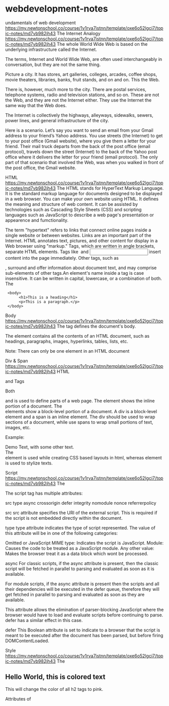 # webdevelopment-notes
undamentals of web development
https://my.newtonschool.co/course/1v1rva7istnn/template/oxe6o52lgci7/topic-notes/md7vb982jh43
The Internet Analogy
https://my.newtonschool.co/course/1v1rva7istnn/template/oxe6o52lgci7/topic-notes/md7vb982jh43
The whole World Wide Web is based on the underlying infrastructure called the Internet.

 

The terms, Internet and World Wide Web, are often used interchangeably in conversation, but they are not the same thing.

 

Picture a city.  It has stores, art galleries, colleges, arcades, coffee shops, movie theaters, libraries, banks, fruit stands, and on and on. This the Web.

There is, however, much more to the city.  There are postal services, telephone systems, radio and television stations, and so on.  These are not the Web, and they are not the Internet either. They use the Internet the same way that the Web does.

The Internet is collectively the highways, alleyways, sidewalks, sewers, power lines, and general infrastructure of the city.

Here is a scenario.  Let’s say you want to send an email from your Gmail address to your friend’s Yahoo address.  You use streets (the Internet) to get to your post office (Gmail website), where you give them a letter for your friend.  Their mail truck departs from the back of the post office (email protocol), travels down the street (Internet) to the back of the Yahoo post office where it delivers the letter for your friend (email protocol).  The only part of that scenario that involved the Web, was when you walked in front of the post office, the Gmail website.

HTML
https://my.newtonschool.co/course/1v1rva7istnn/template/oxe6o52lgci7/topic-notes/md7vb982jh43
The HTML stands for  HyperText Markup Language. It is the standard markup language for documents designed to be displayed in a web browser. You can make your own website using HTML. It defines the meaning and structure of web content. It can be assisted by technologies such as Cascading Style Sheets (CSS) and scripting languages such as JavaScript to describe a web page's presentation or appearence and fumctionality.

 

The term "hypertext" refers to links that connect online pages inside a single website or between websites. Links are an important part of the Internet. HTML annotates text, pictures, and other content for display in a Web browser using "markup." Tags, which are written in angle brackets, separate HTML elements. Tags like <img /> and <input /> insert content into the page immediately. Other tags, such as <p>, surround and offer information about document text, and may comprise sub-elements of other tags.An element's name inside a tag is case insensitive. It can be written in capital, lowercase, or a combination of both. The <title> tag, for example, can be written as <TITLE>, <Title>, or any other variation. However, it is conventional and advised to write tags in lowercase.

Base Tags
https://my.newtonschool.co/course/1v1rva7istnn/template/oxe6o52lgci7/topic-notes/md7vb982jh43
Title
https://my.newtonschool.co/course/1v1rva7istnn/template/oxe6o52lgci7/topic-notes/md7vb982jh43
 The <title> tag defines the title of the document. The title must be text-only, and it is shown in the browser's title bar or in the page's tab.

The <title> tag is required in HTML documents!

The contents of a page title is very important for search engine optimization (SEO)! The page title is used by search engine algorithms to decide the order when listing pages in search results.

The <title> element:

Defines a title in the browser toolbar.
Provides a title for the page when it is added to favorites.
Displays a title for the page in search-engine results.
Here are some tips for creating good titles:

Go for a longer, descriptive title (avoid one- or two-word titles)
Search engines will display about 50-60 characters of the title, so try not to have titles longer than that
Do not use just a list of words as the title (this may reduce the page's position in search results)
So, try to make the title as accurate and meaningful as possible!

Example:

<!DOCTYPE html>
<html>
     <head>
          <title>HTML Elements Reference</title>
     </head>
     
     <body>
          <h1>This is a heading</h1>
          <p>This is a paragraph.</p>
     </body>
</html>
 

Body
https://my.newtonschool.co/course/1v1rva7istnn/template/oxe6o52lgci7/topic-notes/md7vb982jh43
The <body> tag defines the document's body.

The <body> element contains all the contents of an HTML document, such as headings, paragraphs, images, hyperlinks, tables, lists, etc.

Note: There can only be one <body> element in an HTML document

Div & Span
https://my.newtonschool.co/course/1v1rva7istnn/template/oxe6o52lgci7/topic-notes/md7vb982jh43
HTML <div> and <span> Tags

Both <div> and <span> is used to define parts of a web page. The <span> element shows the inline portion of a document. The <div> elements show a block-level portion of a document.
A div is a block-level element and a span is an inline element.
The div should be used to wrap sections of a document, while use spans to wrap small portions of text, images, etc.
 

Example:

<div>Demo Text, with <span>some other</span> text.</div>
The <div> element is used while creating CSS based layouts in html, whereas <span> element is used to stylize texts.
 

Script
https://my.newtonschool.co/course/1v1rva7istnn/template/oxe6o52lgci7/topic-notes/md7vb982jh43
The <script> tag is used to embed executable code in a HTML document. The executable code is usually JavaScript code, but the tag also supports JSON or  WebGL's GLSL shader programming language.

Basic use of <script> tag:
 

<script>
 //inline script here
</script>

<!-- Embedding a javascript file  -->
<script src="file.js"></script>
The script tag has multiple attributes:

src
type
async
crossorigin
defer
integrity
nomodule
nonce
referrerpolicy
 

src
src attribute specifies the URI of the external script. This is required if the script is not embedded directly within the document.

 

type
type attribute indicates the type of script represented. The value of this attribute will be in one of the following categories:

Omitted or JavaScript MIME type: Indicates the script is JavaScript. 
Module: Causes the code to be treated as a JavaScript module. 
Any other value: Makes the browser treat it as a data block which wont be processed.
 

async
For classic scripts, if the async attribute is present, then the classic script will be fetched in parallel to parsing and evaluated as soon as it is available.

For module scripts, if the async attribute is present then the scripts and all their dependencies will be executed in the defer queue, therefore they will get fetched in parallel to parsing and evaluated as soon as they are available.

This attribute allows the elimination of parser-blocking JavaScript where the browser would have to load and evaluate scripts before continuing to parse. defer has a similar effect in this case.

 

defer
This Boolean attribute is set to indicate to a browser that the script is meant to be executed after the document has been parsed, but before firing DOMContentLoaded.

Style
https://my.newtonschool.co/course/1v1rva7istnn/template/oxe6o52lgci7/topic-notes/md7vb982jh43
The <style> tag is used to provide style information to the HTML document. It contains CSS code which is applied to the document based on the CSS code provided between the style opening and closing tag.

Example:

<head>
  <style>
    h2 {
      color: pink;
    }
  </style>
</head>
<body>
  <h2>Hello World, this is colored text </h2>
</body>
This will change the color of all h2 tags to pink.

Attributes of <style> tag:

media: Defines which media to apply the styles (accepts media query value).
nonce
title
P tag
https://my.newtonschool.co/course/1v1rva7istnn/template/oxe6o52lgci7/topic-notes/md7vb982jh43
The <p> tag means a paragraph.

Paragraphs are block level elements. (block level elements take up the full width available). 

Example:

<p>This is a paragraph. </p>
 

Meta Tags
https://my.newtonschool.co/course/1v1rva7istnn/template/oxe6o52lgci7/topic-notes/md7vb982jh43
HTML <meta> Tag

The <meta> tag defines metadata about an HTML document. Metadata is data (information) about data.
<meta> tags always go inside the <head> element, and are typically used to specify character set, page description, keywords, author of the document, and viewport settings.
Metadata will not be displayed on the page, but is machine parsable.
Metadata is used by browsers (how to display content or reload page), search engines (keywords), and other web services.
There is a method to let web designers take control over the viewport (the user's visible area of a web page), through the <meta> tag.
Example:

<head>
  <meta charset="UTF-8">
  <meta name="description" content="Free Web tutorials">
  <meta name="keywords" content="HTML, CSS, JavaScript">
  <meta name="author" content="John Doe">
  <meta name="viewport" content="width=device-width, initial-scale=1.0">
</head>
 

Attributes

Attribute	Value	Description
charset	character_set	Specifies the character encoding for the HTML document
content	text	Specifies the value associated with the http-equiv or name attribute
http-equiv	content-security-policy
content-type
default-style
refresh	Provides an HTTP header for the information/value of the content attribute
name	application-name
author
description
generator
keywords
viewport
 

 

Define keywords for search engines:

 

<meta name="keywords" content="HTML, CSS, JavaScript">
Define a description of your web page:

<meta name="description" content="Free Web tutorials for HTML and CSS">
Define the author of a page:

<meta name="author" content="John Doe">
Refresh document every 30 seconds:

<meta http-equiv="refresh" content="30">
Setting the viewport to make your website look good on all devices:

<meta name="viewport" content="width=device-width, initial-scale=1.0">
Setting the Viewport:

The viewport is the user's visible area of a web page. It varies with the device - it will be smaller on a mobile phone than on a computer screen.
You should include the following <meta> element in all your web pages:
<meta name="viewport" content="width=device-width, initial-scale=1.0">
This gives the browser instructions on how to control the page's dimensions and scaling.
The width=device-width part sets the width of the page to follow the screen-width of the device (which will vary depending on the device).
The initial-scale=1.0 part sets the initial zoom level when the page is first loaded by the browser.
Here is an example of a web page without the viewport meta tag, and the same web page with the viewport meta tag:
Tip: If you are browsing this page with a phone or a tablet, you can click on the two links below to see the difference.
Layout
https://my.newtonschool.co/course/1v1rva7istnn/template/oxe6o52lgci7/topic-notes/md7vb982jh43
Header
https://my.newtonschool.co/course/1v1rva7istnn/template/oxe6o52lgci7/topic-notes/md7vb982jh43
The <header> tag is used to represent introductory content of the page/document. Mostly, it contains navigation elements or some heading elements like a logo, page name etc.

Example:

<header>
  <h1>This is heading inside header</h1>
</header>
 

Nav
https://my.newtonschool.co/course/1v1rva7istnn/template/oxe6o52lgci7/topic-notes/md7vb982jh43
The <nav> tag is used to define the navigation section of a page. It's purpose is to provide navigation links to the other parts of website or to any external website. The navigation sections usually contains a list or a nested list of navigation links for the website.

Example:

<nav>
  <ul>
    <li><a href="#">Home</a></li>
    <li><a href="/about">About Us</a></li>
    <li><a href="/contact">Contact Us</a></li>
  </ul>
</nav>
 

Section
https://my.newtonschool.co/course/1v1rva7istnn/template/oxe6o52lgci7/topic-notes/md7vb982jh43
 

 The <section> tag is used to define the generalised section of a page if the page doesn't have a more specific semantic element to represent it. Each section should have a heading.

Example:

<section>
  <h2>Section Title</h2>
  <p>This is the section content</p>
</section>
 

Aside
https://my.newtonschool.co/course/1v1rva7istnn/template/oxe6o52lgci7/topic-notes/md7vb982jh43
 The <aside> tag is used to define a portion of a document whose content is only indirectly related to the document's main content. 

Example:

<aside>
    <p>This is a sample text.</p>
</aside>
 

Footer
https://my.newtonschool.co/course/1v1rva7istnn/template/oxe6o52lgci7/topic-notes/md7vb982jh43
Lists
https://my.newtonschool.co/course/1v1rva7istnn/template/oxe6o52lgci7/topic-notes/md7vb982jh43
Ordered list
https://my.newtonschool.co/course/1v1rva7istnn/template/oxe6o52lgci7/topic-notes/md7vb982jh43
Ordered list

The HTML <ol> tag defines an ordered list. An ordered list can be numerical or alphabetical.

An ordered list:

     1. The first list item

     2. The second list item

     3. The third list item

An ordered list starts with the <ol> tag. Each list item starts with the <li> tag.

The list items will be marked with numbers by default:

Example:
<ol>
  <li>Coffee</li>
  <li>Tea</li>
  <li>Milk</li>
</ol>
How the HTML code above looks in a browser:

    1. Coffee

    2. Milk

 

Ordered HTML List - The Type Attribute
The type attribute of the <ol> tag, defines the type of the list item marker:

Type	Description
type="1"	The list items will be numbered with numbers (default)
type="A"	The list items will be numbered with uppercase letters
type="a"	The list items will be numbered with lowercase letters
type="I"	The list items will be numbered with uppercase roman numbers
type="i"	The list items will be numbered with lowercase roman numbers
 

Examples:

Numbers:
<ol type="1">
  <li>Coffee</li>
  <li>Tea</li>
  <li>Milk</li>
</ol>
Uppercase Letters:
<ol type="A">
  <li>Coffee</li>
  <li>Tea</li>
  <li>Milk</li>
</ol>
Lowercase Letters:
<ol type="a">
  <li>Coffee</li>
  <li>Tea</li>
  <li>Milk</li>
</ol>
Uppercase Roman Numbers:
<ol type="I">
  <li>Coffee</li>
  <li>Tea</li>
  <li>Milk</li>
</ol>
Lowercase Roman Numbers:
<ol type="i">
  <li>Coffee</li>
  <li>Tea</li>
  <li>Milk</li>
</ol>
 
Control List Counting
By default, an ordered list will start counting from 1. If you want to start counting from a specified number, you can use the start attribute:

Example:
<ol start="50">
  <li>Coffee</li>
  <li>Tea</li>
  <li>Milk</li>
</ol>
 

Unordered list
https://my.newtonschool.co/course/1v1rva7istnn/template/oxe6o52lgci7/topic-notes/md7vb982jh43
Unordered list

The HTML <ul> tag defines an unordered (bulleted) list.

An unordered list starts with the <ul> tag. Each list item starts with the <li> tag.

The list items will be marked with bullets (small black circles) by default:

Example:
<ul>
  <li>Coffee</li>
  <li>Tea</li>
  <li>Milk</li>
</ul>
How the HTML code above looks in a browser:

     • Coffee

     • Milk

An unordered list:

     • List item

     • List item

     • List item

 

Unordered HTML List - Choose List Item Marker

The CSS list-style-type property is used to define the style of the list item marker. It can have one of the following values:

Value	Description
disc	Sets the list item marker to a bullet (default)
circle	Sets the list item marker to a circle
square	Sets the list item marker to a square
none	The list items will not be marked
Example:
- Disc
<ul style="list-style-type:disc;">
  <li>Coffee</li>
  <li>Tea</li>
  <li>Milk</li>
</ul>
- Circle
<ul style="list-style-type:circle;">
  <li>Coffee</li>
  <li>Tea</li>
  <li>Milk</li>
</ul>
 - Square
<ul style="list-style-type:square;">
  <li>Coffee</li>
  <li>Tea</li>
  <li>Milk</li>
</ul>
 - None
<ul style="list-style-type:none;">
  <li>Coffee</li>
  <li>Tea</li>
  <li>Milk</li>
</ul>
 

Description list
https://my.newtonschool.co/course/1v1rva7istnn/template/oxe6o52lgci7/topic-notes/md7vb982jh43
Media
https://my.newtonschool.co/course/1v1rva7istnn/template/oxe6o52lgci7/topic-notes/md7vb982jh43
Adding Audio
https://my.newtonschool.co/course/1v1rva7istnn/template/oxe6o52lgci7/topic-notes/md7vb982jh43
The HTML <audio> element is used to play an audio file on a web page.

Example:

 <audio controls>
         <source src="sasuketheme.ogg" type="audio/ogg">
         <source src="naruto.mp3" type="audio/mpeg">
         Your browser does not support the audio element.
 </audio> 
 

Working:

The controls attribute adds audio controls, like play, pause, and volume.
The <source> element allows you to specify alternative audio files which the browser may choose from. The browser will use the first recognized format.
The text between the <audio> and </audio> tags will only be displayed in browsers that do not support the <audio> element.
 

Audio Formats:

There are three supported audio formats: MP3, WAV, and OGG. The browser support for the different formats is:

Browser	MP3	WAV	OGG
Edge/IE	YES	NO	NO
Chrome	YES	YES	YES
Firefox	YES	YES	YES
Safari	YES	YES	NO
Opera	YES	YES	YES
Adding Images
https://my.newtonschool.co/course/1v1rva7istnn/template/oxe6o52lgci7/topic-notes/md7vb982jh43
HTML Images

Images can improve the design and the appearance of a web page.

Example:
<img src="pic_trulli.jpg" alt="Italian Trulli">
HTML Images Syntax

The HTML <img> tag is used to embed an image in a web page.

Images are not technically inserted into a web page; images are linked to web pages. The <img> tag creates a holding space for the referenced image.

The <img> tag is empty, it contains attributes only, and does not have a closing tag.

The <img> tag has two required attributes:

src - Specifies the path to the image
alt - Specifies an alternate text for the image
Syntax
<img src="url" alt="alternatetext">
The src Attribute

The required src attribute specifies the path (URL) to the image.

Note: When a web page loads; it is the browser, at that moment, that gets the image from a web server and inserts it into the page. Therefore, make sure that the image actually stays in the same spot in relation to the web page, otherwise, your visitors will get a broken link icon. The broken link icon and the alt text are shown if the browser cannot find the image.

Example
<img src="img_chania.jpg" alt="Flowers in Chania">

 

 

Adding video
https://my.newtonschool.co/course/1v1rva7istnn/template/oxe6o52lgci7/topic-notes/md7vb982jh43
 <video> element is used to show a video on a web page.

Example:

 <video width="320" height="240" controls>
       <source src="movie.mp4" type="video/mp4">
       <source src="movie.ogg" type="video/ogg">
       Your browser does not support the video tag.
</video> 
 

Working:

The controls attribute adds video controls, like play, pause, and volume.

It is a good idea to always include width and height attributes. If height and width are not set, the page might flicker while the video loads.

The <source> element allows you to specify alternative video files which the browser may choose from. The browser will use the first recognized format.

The text between the <video> and </video> tags will only be displayed in browsers that do not support the <video> element.

 

Autoplay attribute:

To start a video automatically use the autoplay attribute:
<video width="320" height="240" autoplay>
        <source src="movie.mp4" type="video/mp4">
        <source src="movie.ogg" type="video/ogg">
        Your browser does not support the video tag.
</video> 
 

Video formats:

There are three supported video formats: MP4, WebM, and Ogg. The browser support for the different formats is:

 Browser	MP4	WebM	Ogg
Edge	YES	YES	YES
Chrome	YES	YES	YES
Firefox	YES	YES	YES
Safari	YES	YES	NO
Opera	YES	YES	YES
Iframe
https://my.newtonschool.co/course/1v1rva7istnn/template/oxe6o52lgci7/topic-notes/md7vb982jh43
 HTML Iframes

An HTML iframe is used to display a web page within a web page

 

HTML Iframes- Syntax

The HTML <iframe> tag specifies an inline frame.

An inline frame is used to embed another document within the current HTML document.

Syntax:

<iframe src="url" title="description">
Tip: It is a good practice to always include a title attribute for the <iframe>. This is used by screen readers to read out what the content of the iframe is.

 

HTML Iframes- Set Height & Width

Use the height and width attributes to specify the size of the iframe.

The height and width are specified in pixels by default:

Example:

<iframe src="demo_iframe.htm" height="200" width="300" title="Iframe Example"></iframe>
Or you can add the style attribute and use the CSS height and width properties:

Example:

<iframe src="demo_iframe.htm" style="height:200px;width:300px;" title="Iframe Example"></iframe>
 

Iframe- Remove the Border

By default, an iframe has a border around it.

To remove the border, add the style attribute and use the CSS border property:

Example:

<iframe src="demo_iframe.htm" style="border:none;" title="Iframe Example"></iframe>
 

Iframe- Target for a Link

An iframe can be used as the target frame for a link.

The target attribute of the link must refer to the name attribute of the iframe:

Example:

<iframe src="demo_iframe.htm" name="iframe_a" title="Iframe Example"></iframe>

<p><a href="https://www.newtonschool.co" target="iframe_a">Newton School</a></p>
 

 

HTML Plug-ins

Plug-ins are computer programs that extend the standard functionality of the browser.

Plug-ins were designed to be used for many different purposes:

To run Java applets
To run Microsoft ActiveX controls
To display Flash movies
To display maps
To scan for viruses
To verify a bank id
 

Warning !

Most browsers no longer support Java Applets and Plug-ins.
ActiveX controls are no longer supported in any browsers.
The support for Shockwave Flash has also been turned off in modern browsers.
 

The <object> element

The <object> element is supported by all browsers.
The <object> element defines an embedded object within an HTML document.
It was designed to embed plug-ins (like Java applets, PDF readers, and Flash Players) in web pages, but can also be used to include HTML in HTML:
Example:

<object width="100%" height="500px" data="snippet.html"></object>
 

Embeding images using <object> element.

Example:

<object data="audi.jpeg"></object>
 

The <embed> Element

The <embed> element is supported in all major browsers.
The <embed> element also defines an embedded object within an HTML document.
Web browsers have supported the <embed> element for a long time. However, it has not been a part of the HTML specification before HTML5.
Example:
<embed src="audi.jpeg">
 

Note that the <embed> element does not have a closing tag. It can not contain alternative text.
The <embed> element can also be used to include HTML in HTML.
Example:
<embed width="100%" height="500px" src="snippet.html">
 

HTML Tables
https://my.newtonschool.co/course/1v1rva7istnn/template/oxe6o52lgci7/topic-notes/md7vb982jh43
                                                     HTML Tables
A table is just a combination of rows and columns on a webpage. Example:



Define an HTML Table:
The <table> tag defines an HTML table.

Each table row is defined with a <tr> tag. Each table header is defined with a <th> tag. Each table data/cell is defined with a <td> tag.

By default, the text in <th> elements are bold and centered.

By default, the text in <td> elements are regular and left-aligned.

 

The main part is the table tag, and it consists of two parts: the table head and table body. The <thead> consists of the main head of the table and <tbody> consists of the body of the table. 

<tr> is used to justify that it is the part of a row. Inside the <tr> tag, we give the headings of a row under the <th> tag.

lets make the above table:

<table>
  <thead><tr>
    <th>Country</th>
    <th>Capital</th> 
    <th>Language</th>
  </tr></thead>
  <tbody>
  <tr>
    <td>India</td>
    <td>New Delhi</td>
    <td>Hindi</td>
  </tr>
  <tr>
    <td>France</td>
    <td>Paris</td>
    <td>French</td>
  </tr>
  <tr>
    <td>NewZealand</td>
    <td>Wellington</td>
    <td>English</td>
  </tr>
</table>

Output:

Country	Capital	Language
India	New Delhi	Hindi
France	Paris	French
NewZealand	Wellington	English
Let's Do some Styling(CSS):

The HTML style attribute is used to add styles to an element, such as color, font, size, and more.

The HTML style attribute has the following syntax:<tagname style="property:value;">

The property is a CSS property. The value is a CSS value.
The CSS background-color property defines the background color for an HTML element.
Now let's add some background  colour to our above table:

<table>
  <thead><tr style="background-color:green;">
    <th>Country</th>
    <th>Capital</th> 
    <th>Language</th>
  </tr></thead>
  <tbody>
  <tr>
    <td>India</td>
    <td>New Delhi</td>
    <td>Hindi</td>
  </tr>
  <tr>
    <td>France</td>
    <td>Paris</td>
    <td>French</td>
  </tr>
  <tr>
    <td>NewZealand</td>
    <td>Wellington</td>
    <td>English</td>
  </tr>
</table>
Output:

Country	Capital	Language
India	New Delhi	Hindi
France	Paris	French
NewZealand	Wellington	English
 

 

Basic Table Structure

 

The <table> tag defines an HTML table.
Each table row is defined with a <tr> tag. Each table header is defined with a <th> tag. Each table data/cell is defined with a <td> tag.
By default, the text in <th> elements are bold and centered.
By default, the text in <td> elements are regular and left-aligned.
Example
A simple HTML table:

<table style="width:100%">
  <tr>
    <th>Firstname</th>
    <th>Lastname</th>
    <th>Age</th>
  </tr>
  <tr>
    <td>Jill</td>
    <td>Smith</td>
    <td>50</td>
  </tr>
  <tr>
    <td>Eve</td>
    <td>Jackson</td>
    <td>94</td>
  </tr>
</table>
Note: The <td> elements are the data containers of the table.
They can contain all sorts of HTML elements; text, images, lists, other tables, etc.
Tr tag
https://my.newtonschool.co/course/1v1rva7istnn/template/oxe6o52lgci7/topic-notes/md7vb982jh43
The <tr> (Table row) tag defines a row of cells in a table. The row's cells can then be established using a mix of <td> (data cell) and <th> (header cell) elements.

 

Example:

<table>
    <tr>
        <th>Header 1</th>
        <th>Header 2</th>
        <th>Header 3</th>
    </tr>
    <tr>
        <td>Data 1</td>
        <td>Data 2</td>
        <td>Data 3</td>
    </tr>
</table>
Here, <tr> was used twice to create 2 rows, one for header elements and one for data elements.

Td tag
https://my.newtonschool.co/course/1v1rva7istnn/template/oxe6o52lgci7/topic-notes/md7vb982jh43
 

The <td> (table data) tag defines a cell of a table that contains data. It is used inside a <tr> (table row) tag to create a data cell in the specified row.

 

Example:

<table>
    <tr>
        <th>Header 1</th>
        <th>Header 2</th>
        <th>Header 3</th>
    </tr>
    <tr>
        <td>Data 1</td>
        <td>Data 2</td>
        <td>Data 3</td>
    </tr>
</table>
Here, <td> tag is used 3 times inside the <tr> tag to create 3 data cells in the second row.

 

Attributes:
colspan:  This attribute defines the number of columns the data cell extends. Default value is 1. Max value is 1000.
headers:  This attribute contains the list of space separated strings, each corresponding to the id attribute of the <th> elements that apply to this element.
rowspan:  This attribute defines the number of rows the data cell extends. Default value is 1. If its value is set to 0, it will extend until the end of the table section that the cell belongs to. 
Th tag
https://my.newtonschool.co/course/1v1rva7istnn/template/oxe6o52lgci7/topic-notes/md7vb982jh43
The <th> (table header) tag defines a cell of a table as header of a group of data cells. It is used inside a <tr> (table row) tag to create a header cell in the specified row.

 

Example:

<table>
    <tr>
        <th>Header 1</th>
        <th>Header 2</th>
        <th>Header 3</th>
    </tr>
    <tr>
        <td>Data 1</td>
        <td>Data 2</td>
        <td>Data 3</td>
    </tr>
</table>
Here, <th> tag is used 3 times inside the <tr> tag to create 3 header cells in the first row.

Attributes:
colspan:  This attribute defines the number of columns the header cell extends. Default value is 1. Max value is 1000.
headers:  This attribute contains the list of space separated strings, each corresponding to the id attribute of the <th> elements that apply to this element.
rowspan:  This attribute defines the number of rows the data cell extends. Default value is 1. If its value is set to 0, it will extend until the end of the table section that the cell belongs to. 
abbr:  This attribute contains short abbreviated description of cell's content. 
scope:  This attribute defines the cells that the header element (<th>) relates to. It can have following values:
row: Header relates to all cells of the row it belongs to.
col: Header relates to all cells of the column it belongs to.
rowgroup: Header belongs to a rowgroup and relates to all of its cells. The cells can be to the right or left of the header, depending on value of dir attribute in <table>.
colgroup: Header belongs to a colgroup and relates to all of its cells.
Tbody
https://my.newtonschool.co/course/1v1rva7istnn/template/oxe6o52lgci7/topic-notes/md7vb982jh43
 

The <tbody> tag encapsulates a set of table rows (<tr> elements), indicating that they comprise the body of the table (<table>). 

 

Example:

<table>
  <thead>
    <tr>
        <th>Header 1</th>
        <th>Header 2</th>
        <th>Header 3</th>
    </tr>
  </thead>
  <tbody>
    <tr>
        <td>Data 1</td>
        <td>Data 2</td>
        <td>Data 3</td>
    </tr>
    <tr>
        <td>Data 4</td>
        <td>Data 5</td>
        <td>Data 6</td>
    </tr>
  </tbody>
</table>
​
Here, <tbody> is used to club all data rows.

Thead
https://my.newtonschool.co/course/1v1rva7istnn/template/oxe6o52lgci7/topic-notes/md7vb982jh43
The <thead> tag defines a set of table rows (<tr> elements), indicating that they comprise the head of the columns of the table (<table>). 

 

Example:

<table>
  <thead>
    <tr>
        <th>Header 1</th>
        <th>Header 2</th>
        <th>Header 3</th>
    </tr>
  </thead>
  <tbody>
    <tr>
        <td>Data 1</td>
        <td>Data 2</td>
        <td>Data 3</td>
    </tr>
    <tr>
        <td>Data 4</td>
        <td>Data 5</td>
        <td>Data 6</td>
    </tr>
  </tbody>
</table>
​
Here, <thead> is used to club all rows of header cells.

Attributes
https://my.newtonschool.co/course/1v1rva7istnn/template/oxe6o52lgci7/topic-notes/md7vb982jh43
Attributes:

     • HTML elements can have attributes.

     • Attributes provide additional information about an element.

     • Attributes are always specified in the start tag.

     • Attributes come in name/value pairs like: name="value".

 

Attribute Example

HTML links are defined with the tag. The link address is specified in the href attribute:

Example

<a href="http://www. xitecsolutions.com">This is a link</a>

 

Always Quote Attribute Values

Attribute values should always be enclosed in quotes.

Double style quotes are the most common, but single style quotes are also allowed.

Tip: In some rare situations, when the attribute value itself contains quotes, it is necessary to use single quotes: name='John "ShotGun" Nelson'HTML

 

Tip: Use Lowercase Attributes

Attribute names and attribute values are case-insensitive.

Newer versions of (X)HTML will demand lowercase attributes.

 

Below is a list of some attributes that are standard for most HTML elements:

Attribute	Value	Description
class	classname	Specifies a class name for an element
id	id	Specifies a unique id for an element
style	style_defination	Specifies an inline style for an element
title	tooltip_text	Specifies extra information about an element (displayed as a tool tip)
Src
https://my.newtonschool.co/course/1v1rva7istnn/template/oxe6o52lgci7/topic-notes/md7vb982jh43
Href
https://my.newtonschool.co/course/1v1rva7istnn/template/oxe6o52lgci7/topic-notes/md7vb982jh43
Height
https://my.newtonschool.co/course/1v1rva7istnn/template/oxe6o52lgci7/topic-notes/md7vb982jh43
Width
https://my.newtonschool.co/course/1v1rva7istnn/template/oxe6o52lgci7/topic-notes/md7vb982jh43
Alt
https://my.newtonschool.co/course/1v1rva7istnn/template/oxe6o52lgci7/topic-notes/md7vb982jh43
Semantic HTML
https://my.newtonschool.co/course/1v1rva7istnn/template/oxe6o52lgci7/topic-notes/md7vb982jh43
Article
https://my.newtonschool.co/course/1v1rva7istnn/template/oxe6o52lgci7/topic-notes/md7vb982jh43
Figcaption
https://my.newtonschool.co/course/1v1rva7istnn/template/oxe6o52lgci7/topic-notes/md7vb982jh43
Figure
https://my.newtonschool.co/course/1v1rva7istnn/template/oxe6o52lgci7/topic-notes/md7vb982jh43
Summary
https://my.newtonschool.co/course/1v1rva7istnn/template/oxe6o52lgci7/topic-notes/md7vb982jh43
When you type a web address into your browser(in terms of the above analogy) -:

The browser goes to the DNS server, and finds the real address of the server that the website lives on (you find the address of the shop).
The browser sends an HTTP request message to the server, asking it to send a copy of the website to the client (you go to the shop and order your goods). This message, and all other data sent between the client and the server, is sent across your internet connection using TCP/IP.
If the server approves the client's request, the server sends the client a "200 OK" message, which means "Of course you can look at that website! Here it is", and then starts sending the website's files to the browser as a series of small chunks called data packets (the shop gives you your goods, and you bring them back to your house).
The browser assembles the small chunks into a complete website and displays it to you (the goods arrive at your door).
Main
https://my.newtonschool.co/course/1v1rva7istnn/template/oxe6o52lgci7/topic-notes/md7vb982jh43


HTML Forms
https://my.newtonschool.co/course/1v1rva7istnn/template/oxe6o52lgci7/topic-notes/md7vb982jh43
HTML Forms are used to select different kinds of user input.
HTML forms are used to pass data to a server.
A form can contain input elements like text fields, checkboxes, radio-buttons, submit
buttons and more. A form can also contain select lists, textarea, fieldset, legend, and label
elements.
The <form> tag is used to create an HTML form:
<form>
input elements
</form>
Base Elements
https://my.newtonschool.co/course/1v1rva7istnn/template/oxe6o52lgci7/topic-notes/md7vb982jh43
Form tag
https://my.newtonschool.co/course/1v1rva7istnn/template/oxe6o52lgci7/topic-notes/md7vb982jh43
The <form> tag represents a document section containing interactive controls for submitting information.

 

Example:

<form>
  <div>
    <label for="name">Enter name: </label>
    <input type="text" name="name" id="name" required>
  </div>
  <div>
    <label for="email">Enter email ID: </label>
    <input type="email" name="email" id="email" required>
  </div>
    <input type="submit" value="Subscribe!">
</form>
 

Attributes:
name: Specifies the name of the form
rel: Creates a hyperlink or annotation depending on the value.
action: The URL that processes the form submission. 
method: The HTTP method to submit the form with. Accepts values:
post: Form data sent as request body.
get: Form data appended to action URL with ? separator.
enctype: It determines the MIME Type of the form submission if the form method is POST.
application/x-www-form-urlencoded
multipart/form-data
text/plain
target: Indicates where to display the response after submitting the form. In HTML5, it is a name/keyword for a browsing context. Following keywords have special meanings:
_self (default): Load into the same browsing context as the current one.
_blank: Load into a new unnamed browsing context.
_parent: Load into the parent browsing context of the current one. If no parent, behaves the same as _self.
_top: Load into the top-level browsing context. If no parent, behaves the same as _self.
Input tag
https://my.newtonschool.co/course/1v1rva7istnn/template/oxe6o52lgci7/topic-notes/md7vb982jh43
The <input> tag is used to create interactive controls for web based forms to accept data from user. The type attribute of the input tag determines the type of the input to accept from the user.

 

Example:

<form>
  <div>
    <label for="name">Enter name: </label>
    <input type="text" name="name" id="name" required>
  </div>
  <div>
    <label for="email">Enter email ID: </label>
    <input type="email" name="email" id="email" required>
  </div>
    <input type="submit" value="Subscribe!">
</form>
Here, one input has the type text and one has the type email.

 

Attributes:
type: Defines the type of input to accept from the user. Can accept the following values:
button
checkbox
color
date
datetime
datetime-local
email
file
hidden
image
month
number
password
radio
range
reset
search
tel
text
time
url
week
accept: Defines expeted file type in file upload controls
alt: alt attribute for image type
autocomplete: Hint for form autofill feature
autofocus: Automatically focus the form control when the page is loaded.
disabled: Defines whether the form control is disabled
pattern: Checks if the value follows the given pattern
placeholder: Text that appears in the form control when it has no value set
required: Boolean. A value is required or must be check for the form to be submittable.
value: Initial value of the control
Text Input
https://my.newtonschool.co/course/1v1rva7istnn/template/oxe6o52lgci7/topic-notes/md7vb982jh43
The Input Element

The most important form element is the input element.

The input element is used to select user information.

An input element can vary in many ways, depending on the type attribute.

An input element can be of type text field, checkbox, password, radio button, submit button, and more.

The most used input types are described below.

Label
https://my.newtonschool.co/course/1v1rva7istnn/template/oxe6o52lgci7/topic-notes/md7vb982jh43
The labels are what follow the TLD. A label can be anything, from one letter to a full sentence. The label located right before the TLD can also be referred as a Secondary Level Domain (SLD). A domain name can have many labels (or components), it is not mandatory nor necessary to have 3 labels to form a domain name. For instance, www.inf.ed.ac.uk is a correct domain name. For any domain name you might have control over (e.g. geeksforgeeks.org), you can create "subdomains" with different content located at each, for example practice.geeksforgeeks.org

Radio button
https://my.newtonschool.co/course/1v1rva7istnn/template/oxe6o52lgci7/topic-notes/md7vb982jh43
Radio Buttons

<input type="radio"/> defines a radio button. Radio buttons let a user select ONLY ONE of a limited number of choices:

<form>

<input type="radio" name="sex" value="male"/> Male<br/>

<input type="radio" name="sex" value="female"/> Female

</form>

How the HTML code above looks in a browser:

 Male
 Female
Checkbox
https://my.newtonschool.co/course/1v1rva7istnn/template/oxe6o52lgci7/topic-notes/md7vb982jh43
<input name="name" />
https://my.newtonschool.co/course/1v1rva7istnn/template/oxe6o52lgci7/topic-notes/md7vb982jh43
Submit button
https://my.newtonschool.co/course/1v1rva7istnn/template/oxe6o52lgci7/topic-notes/md7vb982jh43
Submit Button

<input type="submit"/> defines a submit button.

A submit button is used to send form data to a server. The data is sent to the page specified in the form's action attribute. The file defined in the action attribute usually does something with the received input:

<form name="input" action="html_form_action.asp" method="get">

Username: <input type="text" name="user"/>

<input type="submit" value="submit"/>

</form>

How the HTML code above looks in a browser:

Username: 
  
If you type some characters in the text field above, and click the "Submit" button, the browser will send your input to a page called "html_form_action.asp". The page will show you the received input.

Form attributes
https://my.newtonschool.co/course/1v1rva7istnn/template/oxe6o52lgci7/topic-notes/md7vb982jh43
Action
https://my.newtonschool.co/course/1v1rva7istnn/template/oxe6o52lgci7/topic-notes/md7vb982jh43
Target
https://my.newtonschool.co/course/1v1rva7istnn/template/oxe6o52lgci7/topic-notes/md7vb982jh43
Method attr
https://my.newtonschool.co/course/1v1rva7istnn/template/oxe6o52lgci7/topic-notes/md7vb982jh43
Form Elements
https://my.newtonschool.co/course/1v1rva7istnn/template/oxe6o52lgci7/topic-notes/md7vb982jh43
Text area
https://my.newtonschool.co/course/1v1rva7istnn/template/oxe6o52lgci7/topic-notes/md7vb982jh43
Text Fields

<input type="text"/> defines a one-line input field that a user can enter text into:

<form>

First name:<input type="text" name="firstname"/><br>

Last name:<input type="text" name="lastname"/>

</form>

How the HTML code above looks in a browser:

First name: 

Last name: 
 
Note: The form itself is not visible. Also note that the default width of a text field is 20 characters.

Select
https://my.newtonschool.co/course/1v1rva7istnn/template/oxe6o52lgci7/topic-notes/md7vb982jh43
Buttons
https://my.newtonschool.co/course/1v1rva7istnn/template/oxe6o52lgci7/topic-notes/md7vb982jh43
Fieldset
https://my.newtonschool.co/course/1v1rva7istnn/template/oxe6o52lgci7/topic-notes/md7vb982jh43
Output tag
https://my.newtonschool.co/course/1v1rva7istnn/template/oxe6o52lgci7/topic-notes/md7vb982jh43
Optgroup
https://my.newtonschool.co/course/1v1rva7istnn/template/oxe6o52lgci7/topic-notes/md7vb982jh43
Option tag
https://my.newtonschool.co/course/1v1rva7istnn/template/oxe6o52lgci7/topic-notes/md7vb982jh43
Input types
https://my.newtonschool.co/course/1v1rva7istnn/template/oxe6o52lgci7/topic-notes/md7vb982jh43
Input type button
https://my.newtonschool.co/course/1v1rva7istnn/template/oxe6o52lgci7/topic-notes/md7vb982jh43
Input type checkbox
https://my.newtonschool.co/course/1v1rva7istnn/template/oxe6o52lgci7/topic-notes/md7vb982jh43
Input type color
https://my.newtonschool.co/course/1v1rva7istnn/template/oxe6o52lgci7/topic-notes/md7vb982jh43
Input type date
https://my.newtonschool.co/course/1v1rva7istnn/template/oxe6o52lgci7/topic-notes/md7vb982jh43
Input type datetime-local
https://my.newtonschool.co/course/1v1rva7istnn/template/oxe6o52lgci7/topic-notes/md7vb982jh43
Input type email
https://my.newtonschool.co/course/1v1rva7istnn/template/oxe6o52lgci7/topic-notes/md7vb982jh43
Input type file
https://my.newtonschool.co/course/1v1rva7istnn/template/oxe6o52lgci7/topic-notes/md7vb982jh43
Input type hidden
https://my.newtonschool.co/course/1v1rva7istnn/template/oxe6o52lgci7/topic-notes/md7vb982jh43
Input type image
https://my.newtonschool.co/course/1v1rva7istnn/template/oxe6o52lgci7/topic-notes/md7vb982jh43
Input type month
https://my.newtonschool.co/course/1v1rva7istnn/template/oxe6o52lgci7/topic-notes/md7vb982jh43
Input type number
https://my.newtonschool.co/course/1v1rva7istnn/template/oxe6o52lgci7/topic-notes/md7vb982jh43
Input type password
https://my.newtonschool.co/course/1v1rva7istnn/template/oxe6o52lgci7/topic-notes/md7vb982jh43
Input type radio
https://my.newtonschool.co/course/1v1rva7istnn/template/oxe6o52lgci7/topic-notes/md7vb982jh43
Input type range
https://my.newtonschool.co/course/1v1rva7istnn/template/oxe6o52lgci7/topic-notes/md7vb982jh43
Input type search
https://my.newtonschool.co/course/1v1rva7istnn/template/oxe6o52lgci7/topic-notes/md7vb982jh43
Input type submit
https://my.newtonschool.co/course/1v1rva7istnn/template/oxe6o52lgci7/topic-notes/md7vb982jh43
Input type tel
https://my.newtonschool.co/course/1v1rva7istnn/template/oxe6o52lgci7/topic-notes/md7vb982jh43
Input type text
https://my.newtonschool.co/course/1v1rva7istnn/template/oxe6o52lgci7/topic-notes/md7vb982jh43
Input type url
https://my.newtonschool.co/course/1v1rva7istnn/template/oxe6o52lgci7/topic-notes/md7vb982jh43
Input type week
https://my.newtonschool.co/course/1v1rva7istnn/template/oxe6o52lgci7/topic-notes/md7vb982jh43
Input type reset
https://my.newtonschool.co/course/1v1rva7istnn/template/oxe6o52lgci7/topic-notes/md7vb982jh43
Input attributes
https://my.newtonschool.co/course/1v1rva7istnn/template/oxe6o52lgci7/topic-notes/md7vb982jh43
Value
https://my.newtonschool.co/course/1v1rva7istnn/template/oxe6o52lgci7/topic-notes/md7vb982jh43
Readonly
https://my.newtonschool.co/course/1v1rva7istnn/template/oxe6o52lgci7/topic-notes/md7vb982jh43
Disabled
https://my.newtonschool.co/course/1v1rva7istnn/template/oxe6o52lgci7/topic-notes/md7vb982jh43
Maxlength,min and max
https://my.newtonschool.co/course/1v1rva7istnn/template/oxe6o52lgci7/topic-notes/md7vb982jh43
Multiple
https://my.newtonschool.co/course/1v1rva7istnn/template/oxe6o52lgci7/topic-notes/md7vb982jh43
Pattern
https://my.newtonschool.co/course/1v1rva7istnn/template/oxe6o52lgci7/topic-notes/md7vb982jh43
Placeholder
https://my.newtonschool.co/course/1v1rva7istnn/template/oxe6o52lgci7/topic-notes/md7vb982jh43
Required
https://my.newtonschool.co/course/1v1rva7istnn/template/oxe6o52lgci7/topic-notes/md7vb982jh43
Step
https://my.newtonschool.co/course/1v1rva7istnn/template/oxe6o52lgci7/topic-notes/md7vb982jh43
Autofocus
https://my.newtonschool.co/course/1v1rva7istnn/template/oxe6o52lgci7/topic-notes/md7vb982jh43
Height and Width
https://my.newtonschool.co/course/1v1rva7istnn/template/oxe6o52lgci7/topic-notes/md7vb982jh43
List and datalist
https://my.newtonschool.co/course/1v1rva7istnn/template/oxe6o52lgci7/topic-notes/md7vb982jh43
Autocomplete
https://my.newtonschool.co/course/1v1rva7istnn/template/oxe6o52lgci7/topic-notes/md7vb982jh43
CSS
https://my.newtonschool.co/course/1v1rva7istnn/template/oxe6o52lgci7/topic-notes/md7vb982jh43
The language that we use to style an HTML document is CSS.

CSS specifies how HTML elements should appear. CSS specifies how elements should appear on a screen, on paper, in speech, or in other forms of media.

Selectors
https://my.newtonschool.co/course/1v1rva7istnn/template/oxe6o52lgci7/topic-notes/md7vb982jh43
CSS Selectors
A CSS selector selects the HTML element(s) you want to style.

CSS selectors are used to "find" (or select) the HTML elements you want to style.

We can divide CSS selectors into five categories:

Simple selectors (select elements based on name, id, class)
Combinator selectors (select elements based on a specific relationship between them)
Pseudo-class selectors (select elements based on a certain state)
Pseudo-elements selectors (select and style a part of an element)
Attribute selectors (select elements based on an attribute or attribute value)
1.The CSS element Selector
The element selector selects HTML elements based on the element name.

Example
Here, all <p> elements on the page will be center-aligned, with a red text color: 

p {
  text-align: center;
  color: red;
}
 
2.The CSS id Selector
The id selector uses the id attribute of an HTML element to select a specific element.

The id of an element is unique within a page, so the id selector is used to select one unique element!

To select an element with a specific id, write a hash (#) character, followed by the id of the element.

Example
The CSS rule below will be applied to the HTML element with id="para1": 

#para1 {
  text-align: center;
  color: red;
}
3.The CSS class Selector
The class selector selects HTML elements with a specific class attribute.

To select elements with a specific class, write a period (.) character, followed by the class name.

Example
In this example all HTML elements with class="center" will be red and center-aligned: 

.center {
  text-align: center;
  color: red;
}
You can also specify that only specific HTML elements should be affected by a class.

Example
In this example only <p> elements with class="center" will be red and center-aligned: 

p.center {
  text-align: center;
  color: red;
}
HTML elements can also refer to more than one class.

Example
In this example the <p> element will be styled according to class="center" and to class="large": 

<p class="center large">This paragraph refers to two classes.</p>
4.The CSS Universal Selector
The universal selector (*) selects all HTML elements on the page.

Example
The CSS rule below will affect every HTML element on the page: 

* {
  text-align: center;
  color: blue;
}
5.The CSS Grouping Selector
The grouping selector selects all the HTML elements with the same style definitions.

Look at the following CSS code (the h1, h2, and p elements have the same style definitions):

h1 {
  text-align: center;
  color: red;
}

h2 {
  text-align: center;
  color: red;
}

p {
  text-align: center;
  color: red;
}
It will be better to group the selectors, to minimize the code.

To group selectors, separate each selector with a comma.

In this example we have grouped the selectors from the code above: 

h1, h2, p {
  text-align: center;
  color: red;
}

6.CSS Combinators
A combinator is something that explains the relationship between the selectors.

A CSS selector can contain more than one simple selector. Between the simple selectors, we can include a combinator.

There are four different combinators in CSS:

descendant selector (space)
child selector (>)
adjacent sibling selector (+)
general sibling selector (~)
6.1 Descendant Selector
The descendant selector matches all elements that are descendants of a specified element.

The following example selects all <p> elements inside <div> elements: 

Example
div p {
  background-color: yellow;
}
 

6.2 Child Selector (>)
The child selector selects all elements that are the children of a specified element.

The following example selects all <p> elements that are children of a <div> element:

Example
div > p {
  background-color: yellow;
 

6.3 Sibling Selector (+)
The adjacent sibling selector is used to select an element that is directly after another specific element.

Sibling elements must have the same parent element, and "adjacent" means "immediately following".

The following example selects the first <p> element that are placed immediately after <div> elements:

Example
div + p {
  background-color: yellow;
}

 
6.4 General Sibling Selector (~)
The general sibling selector selects all elements that are siblings of a specified element.

The following example selects all <p> elements that are siblings of <div> elements: 

Example
div ~ p {
  background-color: yellow;
}
7.CSS Pseudo-classes
What are Pseudo-classes?
A CSS pseudo-class is a keyword added to a selector that specifies a special state of the selected element(s). For example, :hover can be used to change a button's color when the user's pointer hovers over it.
A pseudo-class is used to define a special state of an element.

For example, it can be used to:

Style an element when a user hovers over it
Style visited and unvisited links differently
Style an element when it gets focus
Syntax
The syntax of pseudo-classes:

selector:pseudo-class {
  property: value;
}
 
Hover on <div>
An example of using the :hover pseudo-class on a <div> element:

Example
div:hover {
  background-color: blue;
}
8. CSS Pseudo-elements
What are Pseudo-Elements?
A CSS pseudo-element is used to style specified parts of an element.

For example, it can be used to:

Style the first letter, or line, of an element
Insert content before, or after, the content of an element
Syntax
The syntax of pseudo-elements:

selector::pseudo-element {
  property: value;
}
The ::first-line Pseudo-element
The ::first-line pseudo-element is used to add a special style to the first line of a text.

The following example formats the first line of the text in all <p> elements:

Example 
p::first-line {
  color: #ff0000;
  font-variant: small-caps;
}
Note: The ::first-line pseudo-element can only be applied to block-level elements.

The following properties apply to the ::first-line pseudo-element:

font properties
color properties
background properties
word-spacing
letter-spacing
text-decoration
vertical-align
text-transform
line-height
clear
9. CSS Attribute Selectors
Style HTML Elements With Specific Attributes
It is possible to style HTML elements that have specific attributes or attribute values.

CSS [attribute] Selector
The [attribute] selector is used to select elements with a specified attribute.

The following example selects all <a> elements with a target attribute:

Example
a[target] {
  background-color: yellow;
}
CSS [attribute="value"] Selector
The [attribute="value"] selector is used to select elements with a specified attribute and value.

The following example selects all <a> elements with a target="_blank" attribute:

Example
a[target="_blank"] {
  background-color: yellow;
 

 
Basic Selectors
https://my.newtonschool.co/course/1v1rva7istnn/template/oxe6o52lgci7/topic-notes/md7vb982jh43
Element selector
https://my.newtonschool.co/course/1v1rva7istnn/template/oxe6o52lgci7/topic-notes/md7vb982jh43
Id selector
https://my.newtonschool.co/course/1v1rva7istnn/template/oxe6o52lgci7/topic-notes/md7vb982jh43
Class selector
https://my.newtonschool.co/course/1v1rva7istnn/template/oxe6o52lgci7/topic-notes/md7vb982jh43
Universal/global selector
https://my.newtonschool.co/course/1v1rva7istnn/template/oxe6o52lgci7/topic-notes/md7vb982jh43
Grouping selector
https://my.newtonschool.co/course/1v1rva7istnn/template/oxe6o52lgci7/topic-notes/md7vb982jh43
Combinators
https://my.newtonschool.co/course/1v1rva7istnn/template/oxe6o52lgci7/topic-notes/md7vb982jh43
Descendant selector (space)
https://my.newtonschool.co/course/1v1rva7istnn/template/oxe6o52lgci7/topic-notes/md7vb982jh43
Child selector (>)
https://my.newtonschool.co/course/1v1rva7istnn/template/oxe6o52lgci7/topic-notes/md7vb982jh43
Adjacent sibling selector (+)
https://my.newtonschool.co/course/1v1rva7istnn/template/oxe6o52lgci7/topic-notes/md7vb982jh43
General sibling selector (~)
https://my.newtonschool.co/course/1v1rva7istnn/template/oxe6o52lgci7/topic-notes/md7vb982jh43
Pseudo classes
https://my.newtonschool.co/course/1v1rva7istnn/template/oxe6o52lgci7/topic-notes/md7vb982jh43
:active
https://my.newtonschool.co/course/1v1rva7istnn/template/oxe6o52lgci7/topic-notes/md7vb982jh43
:checked
https://my.newtonschool.co/course/1v1rva7istnn/template/oxe6o52lgci7/topic-notes/md7vb982jh43
:disabled
https://my.newtonschool.co/course/1v1rva7istnn/template/oxe6o52lgci7/topic-notes/md7vb982jh43
:empty
https://my.newtonschool.co/course/1v1rva7istnn/template/oxe6o52lgci7/topic-notes/md7vb982jh43
:enabled
https://my.newtonschool.co/course/1v1rva7istnn/template/oxe6o52lgci7/topic-notes/md7vb982jh43
:first-child
https://my.newtonschool.co/course/1v1rva7istnn/template/oxe6o52lgci7/topic-notes/md7vb982jh43
:first-of-type
https://my.newtonschool.co/course/1v1rva7istnn/template/oxe6o52lgci7/topic-notes/md7vb982jh43
:focus
https://my.newtonschool.co/course/1v1rva7istnn/template/oxe6o52lgci7/topic-notes/md7vb982jh43
:hover
https://my.newtonschool.co/course/1v1rva7istnn/template/oxe6o52lgci7/topic-notes/md7vb982jh43
:in-range
https://my.newtonschool.co/course/1v1rva7istnn/template/oxe6o52lgci7/topic-notes/md7vb982jh43
:invalid
https://my.newtonschool.co/course/1v1rva7istnn/template/oxe6o52lgci7/topic-notes/md7vb982jh43
:lang(language)
https://my.newtonschool.co/course/1v1rva7istnn/template/oxe6o52lgci7/topic-notes/md7vb982jh43
:last-child
https://my.newtonschool.co/course/1v1rva7istnn/template/oxe6o52lgci7/topic-notes/md7vb982jh43
:last-of-type
https://my.newtonschool.co/course/1v1rva7istnn/template/oxe6o52lgci7/topic-notes/md7vb982jh43
:link
https://my.newtonschool.co/course/1v1rva7istnn/template/oxe6o52lgci7/topic-notes/md7vb982jh43
:not(selector)
https://my.newtonschool.co/course/1v1rva7istnn/template/oxe6o52lgci7/topic-notes/md7vb982jh43
:nth-child(n)
https://my.newtonschool.co/course/1v1rva7istnn/template/oxe6o52lgci7/topic-notes/md7vb982jh43
:nth-last-child(n)
https://my.newtonschool.co/course/1v1rva7istnn/template/oxe6o52lgci7/topic-notes/md7vb982jh43
:nth-last-of-type(n)
https://my.newtonschool.co/course/1v1rva7istnn/template/oxe6o52lgci7/topic-notes/md7vb982jh43
:nth-of-type(n)
https://my.newtonschool.co/course/1v1rva7istnn/template/oxe6o52lgci7/topic-notes/md7vb982jh43
:only-of-type
https://my.newtonschool.co/course/1v1rva7istnn/template/oxe6o52lgci7/topic-notes/md7vb982jh43
:only-child
https://my.newtonschool.co/course/1v1rva7istnn/template/oxe6o52lgci7/topic-notes/md7vb982jh43
:optional
https://my.newtonschool.co/course/1v1rva7istnn/template/oxe6o52lgci7/topic-notes/md7vb982jh43
:out-of-range
https://my.newtonschool.co/course/1v1rva7istnn/template/oxe6o52lgci7/topic-notes/md7vb982jh43
:read-only
https://my.newtonschool.co/course/1v1rva7istnn/template/oxe6o52lgci7/topic-notes/md7vb982jh43
:read-write
https://my.newtonschool.co/course/1v1rva7istnn/template/oxe6o52lgci7/topic-notes/md7vb982jh43
:required
https://my.newtonschool.co/course/1v1rva7istnn/template/oxe6o52lgci7/topic-notes/md7vb982jh43
:root
https://my.newtonschool.co/course/1v1rva7istnn/template/oxe6o52lgci7/topic-notes/md7vb982jh43
:target
https://my.newtonschool.co/course/1v1rva7istnn/template/oxe6o52lgci7/topic-notes/md7vb982jh43
:valid
https://my.newtonschool.co/course/1v1rva7istnn/template/oxe6o52lgci7/topic-notes/md7vb982jh43
:visited
https://my.newtonschool.co/course/1v1rva7istnn/template/oxe6o52lgci7/topic-notes/md7vb982jh43
Pseudo elements
https://my.newtonschool.co/course/1v1rva7istnn/template/oxe6o52lgci7/topic-notes/md7vb982jh43
::after
https://my.newtonschool.co/course/1v1rva7istnn/template/oxe6o52lgci7/topic-notes/md7vb982jh43
::before
https://my.newtonschool.co/course/1v1rva7istnn/template/oxe6o52lgci7/topic-notes/md7vb982jh43
::first-letter
https://my.newtonschool.co/course/1v1rva7istnn/template/oxe6o52lgci7/topic-notes/md7vb982jh43
::first-line
https://my.newtonschool.co/course/1v1rva7istnn/template/oxe6o52lgci7/topic-notes/md7vb982jh43
::selection
https://my.newtonschool.co/course/1v1rva7istnn/template/oxe6o52lgci7/topic-notes/md7vb982jh43
Selector-Attributes
https://my.newtonschool.co/course/1v1rva7istnn/template/oxe6o52lgci7/topic-notes/md7vb982jh43
[attribute]
https://my.newtonschool.co/course/1v1rva7istnn/template/oxe6o52lgci7/topic-notes/md7vb982jh43
[attribute=value]
https://my.newtonschool.co/course/1v1rva7istnn/template/oxe6o52lgci7/topic-notes/md7vb982jh43
[attribute~=value]
https://my.newtonschool.co/course/1v1rva7istnn/template/oxe6o52lgci7/topic-notes/md7vb982jh43
[attribute|=value]
https://my.newtonschool.co/course/1v1rva7istnn/template/oxe6o52lgci7/topic-notes/md7vb982jh43
[attribute^=value]
https://my.newtonschool.co/course/1v1rva7istnn/template/oxe6o52lgci7/topic-notes/md7vb982jh43
[attribute$=value]
https://my.newtonschool.co/course/1v1rva7istnn/template/oxe6o52lgci7/topic-notes/md7vb982jh43
[attribute*=value]
https://my.newtonschool.co/course/1v1rva7istnn/template/oxe6o52lgci7/topic-notes/md7vb982jh43
CSS Styling
https://my.newtonschool.co/course/1v1rva7istnn/template/oxe6o52lgci7/topic-notes/md7vb982jh43
CSS Colours
https://my.newtonschool.co/course/1v1rva7istnn/template/oxe6o52lgci7/topic-notes/md7vb982jh43
Color Names
https://my.newtonschool.co/course/1v1rva7istnn/template/oxe6o52lgci7/topic-notes/md7vb982jh43
Background Color
https://my.newtonschool.co/course/1v1rva7istnn/template/oxe6o52lgci7/topic-notes/md7vb982jh43
Text Color
https://my.newtonschool.co/course/1v1rva7istnn/template/oxe6o52lgci7/topic-notes/md7vb982jh43
Border Color
https://my.newtonschool.co/course/1v1rva7istnn/template/oxe6o52lgci7/topic-notes/md7vb982jh43
Color Values
https://my.newtonschool.co/course/1v1rva7istnn/template/oxe6o52lgci7/topic-notes/md7vb982jh43
CSS Backgrounds
https://my.newtonschool.co/course/1v1rva7istnn/template/oxe6o52lgci7/topic-notes/md7vb982jh43
Background-color
https://my.newtonschool.co/course/1v1rva7istnn/template/oxe6o52lgci7/topic-notes/md7vb982jh43
Background-image
https://my.newtonschool.co/course/1v1rva7istnn/template/oxe6o52lgci7/topic-notes/md7vb982jh43
Background-repeat
https://my.newtonschool.co/course/1v1rva7istnn/template/oxe6o52lgci7/topic-notes/md7vb982jh43
Background-position
https://my.newtonschool.co/course/1v1rva7istnn/template/oxe6o52lgci7/topic-notes/md7vb982jh43
Background
https://my.newtonschool.co/course/1v1rva7istnn/template/oxe6o52lgci7/topic-notes/md7vb982jh43
Box Model
https://my.newtonschool.co/course/1v1rva7istnn/template/oxe6o52lgci7/topic-notes/md7vb982jh43
In CSS, the term "box model" is used when talking about design and layout.

The CSS box model is essentially a box that wraps around every HTML element. It consists of: margins, borders, padding, and the actual content. The image below illustrates the box model:

Explanation of the different parts:

Content - The content of the box, where text and images appear
Padding - Clears an area around the content. The padding is transparent
Border - A border that goes around the padding and content
Margin - Clears an area outside the border. The margin is transparent
The box model allows us to add a border around elements, and to define space between elements.

Example
Demonstration of the box model:

div {  
width: 300px;  
border: 15px solid green;  
padding: 50px;  
margin: 20px;
}
Width and Height of an Element
In order to set the width and height of an element correctly in all browsers, you need to know how the box model works.

Important: When you set the width and height properties of an element with CSS, you just set the width and height of the content area. To calculate the full size of an element, you must also add padding, borders, and margins.

div {
  width: 320px;
  padding: 10px;
  border: 5px solid gray;
  margin: 0;
}
320px (width)

20px (left + right padding)

10px (left + right border)

0px (left + right margin)

= 350px

The total width of an element should be calculated like this:

Total element width = width + left padding + right padding + left border + right border + left margin + right margin

The total height of an element should be calculated like this:

Total element height = height + top padding + bottom padding + top border + bottom border + top margin + bottom margin

CSS Gradients
https://my.newtonschool.co/course/1v1rva7istnn/template/oxe6o52lgci7/topic-notes/md7vb982jh43
CSS Margin and Padding
https://my.newtonschool.co/course/1v1rva7istnn/template/oxe6o52lgci7/topic-notes/md7vb982jh43
CSS Shadows
https://my.newtonschool.co/course/1v1rva7istnn/template/oxe6o52lgci7/topic-notes/md7vb982jh43
CSS text-effects
https://my.newtonschool.co/course/1v1rva7istnn/template/oxe6o52lgci7/topic-notes/md7vb982jh43
Pre Flexbox
https://my.newtonschool.co/course/1v1rva7istnn/template/oxe6o52lgci7/topic-notes/md7vb982jh43
Display block
https://my.newtonschool.co/course/1v1rva7istnn/template/oxe6o52lgci7/topic-notes/md7vb982jh43
Display inline
https://my.newtonschool.co/course/1v1rva7istnn/template/oxe6o52lgci7/topic-notes/md7vb982jh43
Display table
https://my.newtonschool.co/course/1v1rva7istnn/template/oxe6o52lgci7/topic-notes/md7vb982jh43
Animations
https://my.newtonschool.co/course/1v1rva7istnn/template/oxe6o52lgci7/topic-notes/md7vb982jh43
What are CSS Animations?
An animation lets an element gradually change from one style to another.

You can change as many CSS properties you want, as many times as you want.

To use CSS animation, you must first specify some keyframes for the animation.

Keyframes hold what styles the element will have at certain times.

The @keyframes Rule
When you specify CSS styles inside the @keyframes rule, the animation will gradually change from the current style to the new style at certain times.

To get an animation to work, you must bind the animation to an element.

The following example binds the "example" animation to the <div> element. The animation will last for 4 seconds, and it will gradually change the background-color of the <div> element from "red" to "yellow":

/* The animation code */
@keyframes example {
  from {background-color: red;}
  to {background-color: yellow;}
}

/* The element to apply the animation to */
div {
  width: 100px;
  height: 100px;
  background-color: red;
  animation-name: example;
  animation-duration: 4s;
}
Note: The animation-duration property defines how long an animation should take to complete. If the animation-duration property is not specified, no animation will occur, because the default value is 0s (0 seconds).

In the example above we have specified when the style will change by using the keywords "from" and "to" (which represents 0% (start) and 100% (complete)).

It is also possible to use percent. By using percent, you can add as many style changes as you like.

The following example will change the background-color of the <div> element when the animation is 25% complete, 50% complete, and again when the animation is 100% complete:

/* The animation code */
@keyframes example {
  0%   {background-color: red;}
  25%  {background-color: yellow;}
  50%  {background-color: blue;}
  100% {background-color: green;}
}

/* The element to apply the animation to */
div {
  width: 100px;
  height: 100px;
  background-color: red;
  animation-name: example;
  animation-duration: 4s;
}
The following example will change both the background-color and the position of the <div> element when the animation is 25% complete, 50% complete, and again when the animation is 100% complete:

/* The animation code */
@keyframes example {
  0%   {background-color:red; left:0px; top:0px;}
  25%  {background-color:yellow; left:200px; top:0px;}
  50%  {background-color:blue; left:200px; top:200px;}
  75%  {background-color:green; left:0px; top:200px;}
  100% {background-color:red; left:0px; top:0px;}
}

/* The element to apply the animation to */
div {
  width: 100px;
  height: 100px;
  position: relative;
  background-color: red;
  animation-name: example;
  animation-duration: 4s;
}

Delay an Animation
The animation-delay property specifies a delay for the start of an animation.

The following example has a 2 seconds delay before starting the animation:

div {
  width: 100px;
  height: 100px;
  position: relative;
  background-color: red;
  animation-name: example;
  animation-duration: 4s;
  animation-delay: 2s;
}
Negative values are also allowed. If using negative values, the animation will start as if it had already been playing for N seconds.

In the following example, the animation will start as if it had already been playing for 2 seconds:

div {
  width: 100px;
  height: 100px;
  position: relative;
  background-color: red;
  animation-name: example;
  animation-duration: 4s;
  animation-delay: -2s;
}

Set How Many Times an Animation Should Run
The animation-iteration-count property specifies the number of times an animation should run.

The following example will run the animation 3 times before it stops:

div {
  width: 100px;
  height: 100px;
  position: relative;
  background-color: red;
  animation-name: example;
  animation-duration: 4s;
  animation-iteration-count: infinite;
}

Run Animation in Reverse Direction or Alternate Cycles
The animation-direction property specifies whether an animation should be played forwards, backwards or in alternate cycles.

The animation-direction property can have the following values:

normal - The animation is played as normal (forwards). This is default
reverse - The animation is played in reverse direction (backwards)
alternate The animation is played forwards first, then backwards
alternate-reverse - The animation is played backwards first, then forwards
The following example will run the animation in reverse direction (backwards):

div {
  width: 100px;
  height: 100px;
  position: relative;
  background-color: red;
  animation-name: example;
  animation-duration: 4s;
  animation-direction: reverse;
}
The following example uses the value "alternate" to make the animation run forwards first, then backwards:

div {
  width: 100px;
  height: 100px;
  position: relative;
  background-color: red;
  animation-name: example;
  animation-duration: 4s;
  animation-iteration-count: 2;
  animation-direction: alternate;
}
The following example uses the value "alternate-reverse" to make the animation run backwards first, then forwards:

div {
  width: 100px;
  height: 100px;
  position: relative;
  background-color: red;
  animation-name: example;
  animation-duration: 4s;
  animation-iteration-count: 2;
  animation-direction: alternate-reverse;
}

Specify the Speed Curve of the Animation
The animation-timing-function property specifies the speed curve of the animation.

The animation-timing-function property can have the following values:

ease - Specifies an animation with a slow start, then fast, then end slowly (this is the default)
linear - Specifies an animation with the same speed from start to end
ease-in - Specifies an animation with a slow start
ease-out - Specifies an animation with a slow end
ease-in-out - Specifies an animation with a slow start and end
cubic-bezier(n,n,n,n) - Lets you define your own values in a cubic-bezier function
The following example shows some of the different speed curves that can be used:

#div1 {animation-timing-function: linear;}
#div2 {animation-timing-function: ease;}
#div3 {animation-timing-function: ease-in;}
#div4 {animation-timing-function: ease-out;}
#div5 {animation-timing-function: ease-in-out;}

Specify the fill-mode For an Animation
CSS animations do not affect an element before the first keyframe is played or after the last keyframe is played. The animation-fill-mode property can override this behavior.

The animation-fill-mode property specifies a style for the target element when the animation is not playing (before it starts, after it ends, or both).

The animation-fill-mode property can have the following values:

none - Default value. Animation will not apply any styles to the element before or after it is executing
forwards - The element will retain the style values that is set by the last keyframe (depends on animation-direction and animation-iteration-count)
backwards - The element will get the style values that is set by the first keyframe (depends on animation-direction), and retain this during the animation-delay period
both - The animation will follow the rules for both forwards and backwards, extending the animation properties in both directions
The following example lets the <div> element retain the style values from the last keyframe when the animation ends:

div {
  width: 100px;
  height: 100px;
  background: red;
  position: relative;
  animation-name: example;
  animation-duration: 3s;
  animation-fill-mode: forwards;
}
The following example lets the <div> element get the style values set by the first keyframe before the animation starts (during the animation-delay period):

div {
  width: 100px;
  height: 100px;
  background: red;
  position: relative;
  animation-name: example;
  animation-duration: 3s;
  animation-delay: 2s;
  animation-fill-mode: both;
}

Animation Shorthand Property
The example below uses six of the animation properties:

div {
  animation-name: example;
  animation-duration: 5s;
  animation-timing-function: linear;
  animation-delay: 2s;
  animation-iteration-count: infinite;
  animation-direction: alternate;
}
The same animation effect as above can be achieved by using the shorthand animation property:

div {
  animation: example 5s linear 2s infinite alternate;
}


CSS Animation Properties
The following table lists the @keyframes rule and all the CSS animation properties:
Property	Description
@keyframes	Specifies the animation code
animation	A shorthand property for setting all the animation properties
animation-delay	Specifies a delay for the start of an animation
animation-direction	Specifies whether an animation should be played forwards, backwards or in alternate cycles
animation-duration	Specifies how long time an animation should take to complete one cycle
animation-fill-mode	Specifies a style for the element when the animation is not playing (before it starts, after it ends, or both)
animation-iteration-count	Specifies the number of times an animation should be played
animation-name	Specifies the name of the @keyframes animation
animation-play-state	Specifies whether the animation is running or paused
animation-timing-function	Specifies the speed curve of the animation

 
Responsive CSS
https://my.newtonschool.co/course/1v1rva7istnn/template/oxe6o52lgci7/topic-notes/md7vb982jh43
Flexbox
https://my.newtonschool.co/course/1v1rva7istnn/template/oxe6o52lgci7/topic-notes/md7vb982jh43
Before the Flexbox Layout module, there were four layout modes:

Block, for sections in a webpage
Inline, for text
Table, for two-dimensional table data
Positioned, for the explicit position of an element
The Flexible Box Layout Module makes it easier to design a flexible responsive layout structure without using float or positioning.

 

 

Flexbox Elements
To start using the Flexbox model, you need to first define a flex container.

Create a Flex Container
 

1
2
3
The element above represents a flex container (big box) with three flex items.

Example
A flex container with three flex items:

 

<div class="flex-container">  
<div>1</div>  
<div>2</div>  
<div>3</div>
</div>
 
CSS Flex Container
 

Parent Element (Container)
 In the example shown above, the blue colored box is a flex container which holds 3 flex items.

A div container becomes flexible when its display property is set to flex .

 

.container {
  display: flex;
}
After a container is set flexible, multiple properties can be applied to it.

Flex container properties are:

flex-direction
flex-wrap
flex-flow
justify-content
align-items
align-content
 

 

flex-direction Property
The flex-direction property defines the direction to stack the flex items.

It can be set to:

flex-direction: row
flex-direction: column
flex-direction: row-reverse
flex-direction: column-reverse
 

Example:
 

1
2
3
This is flex-direction set to column.

 

 

flex-wrap Property
The flex-wrap property determines whether to wrap the flex items.

It can be set to:

flex-wrap: wrap
flex-wrap: no-wrap
flex-wrap: wrap-reverse
 

Example:
 

1
2
3
4
5
6
7
8
9
10
11
12
13
14
This is flex-wrap set to wrap.

 

 

flex-flow Property
The flex-flow property is a shorthand property to set both flex-direction and flex-wrap.

It can be set as:

 

.container {
  display: flex;
  flex-flow: row-reverse wrap;
}
 

 

justify-content Property
The justify-content aligns the flex items along the axis of flex-direction (aligns horizontally if flex direction is row).

It can be set to:

justify-content: flex-start (aligns from start)
justify-content: flex-end (aligns from end)
justify-content: center (aligns to the center)
justify-content: space-around (equal space between each div and the container ends)
justify-content: space-between (equal space between each div)
 

Example:
 

1
2
3
4
5
This container is set to space around property.

 

 

align-content Property
The align-content aligns the flex items perpendicular to the axis of flex-direction (aligns vertically if flex direction is row).

It can be set to:

align-content: flex-start (aligns from start)
align-content: flex-end (aligns from end)
align-content: center (aligns to the center)
align-content: space-around (equal space between each div and the container ends)
align-content: space-between (equal space between each div)
align-content: stretch (stretches the flex items to occupy remaining space)
 

Example:
 

1
2
3
4
5
Here align content is set to center.

 

 

CSS Flex Items
Child Element (Item)
When a container is set flex, all of its direct child elements become flex automatically.

So, all the boxes marked with numbers in the above examples are flex items inside a flex container.

Properties of flex item are:

order
flex-grow
flex-shrink
flex-basis
flex
align-self
 

order Property
The order property allows you to specify the order of flex item inside the container.

It can be set to any number (only numbers). Default value is 0 for all elements.

order: 4
 

Example:
 

1
2
3
4
Here the elements are given order 2, 1, 4, 3.

 

flex-grow Property
The flex-grow property specifies how much a flex item will grow relative to other flex items in the container.

It can be set to any number (only numbers). Default value is 0 for all elements:

flex-grow: 4 (this item will grow more than other elements set at 0)
 

Example:
 

1
2
3
Here 2nd flex item is given flex-grow of 2 which will take more space than default flex-grow of 1st and 3rd div.

 

flex-shrink Property
The flex-shrink property specifies how much a flex item will shrink relative to other flex items in the container.

It can be set to any number (only numbers). Default value is 1 for all elements:

flex-shrink: 4 (this item will grow more than other elements set at 1)
 

 

flex-basis Property
The flex-basis property specifies the initial length of a flex item

It can be set to any length like width.

flex-basis: 100px
 

Example:
 

1
2
3
Here the 2nd div is given flex-basis of 200px.

 

flex Property
The flex property is a shorthand property for flex-grow, flex-shrink, and flex-basis properties.

It can be set as:

flex: 0 0 200px (grow shrink basis)
 

 

align-self Property
The align-self property is used to specify the alignment of the flex item with respect to its container.

This property overrides the container's align-items property. 

It supports all the properties similar to align-items

align-items: stretch
 

Example:
 

1
2
3
Here, the container has align-items set to center and 2nd div has align-self set to stretch overriding the center property.

 

 

Flex-direction
https://my.newtonschool.co/course/1v1rva7istnn/template/oxe6o52lgci7/topic-notes/md7vb982jh43
Flex-wrap
https://my.newtonschool.co/course/1v1rva7istnn/template/oxe6o52lgci7/topic-notes/md7vb982jh43
Flex-flow
https://my.newtonschool.co/course/1v1rva7istnn/template/oxe6o52lgci7/topic-notes/md7vb982jh43
Justify-content
https://my.newtonschool.co/course/1v1rva7istnn/template/oxe6o52lgci7/topic-notes/md7vb982jh43
Align-items
https://my.newtonschool.co/course/1v1rva7istnn/template/oxe6o52lgci7/topic-notes/md7vb982jh43
Align-content
https://my.newtonschool.co/course/1v1rva7istnn/template/oxe6o52lgci7/topic-notes/md7vb982jh43
Order
https://my.newtonschool.co/course/1v1rva7istnn/template/oxe6o52lgci7/topic-notes/md7vb982jh43
Flex-grow
https://my.newtonschool.co/course/1v1rva7istnn/template/oxe6o52lgci7/topic-notes/md7vb982jh43
Flex-shrink
https://my.newtonschool.co/course/1v1rva7istnn/template/oxe6o52lgci7/topic-notes/md7vb982jh43
Flex-basis
https://my.newtonschool.co/course/1v1rva7istnn/template/oxe6o52lgci7/topic-notes/md7vb982jh43
Flex
https://my.newtonschool.co/course/1v1rva7istnn/template/oxe6o52lgci7/topic-notes/md7vb982jh43
Align-self
https://my.newtonschool.co/course/1v1rva7istnn/template/oxe6o52lgci7/topic-notes/md7vb982jh43
Media Queries
https://my.newtonschool.co/course/1v1rva7istnn/template/oxe6o52lgci7/topic-notes/md7vb982jh43
Mobile first web design
https://my.newtonschool.co/course/1v1rva7istnn/template/oxe6o52lgci7/topic-notes/md7vb982jh43
Breakpoint
https://my.newtonschool.co/course/1v1rva7istnn/template/oxe6o52lgci7/topic-notes/md7vb982jh43
View
